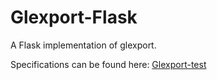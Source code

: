 # Glexport-Flask

A Flask implementation of glexport.

Specifications can be found here: [Glexport-test](https://github.com/flexport/glexport-test)
